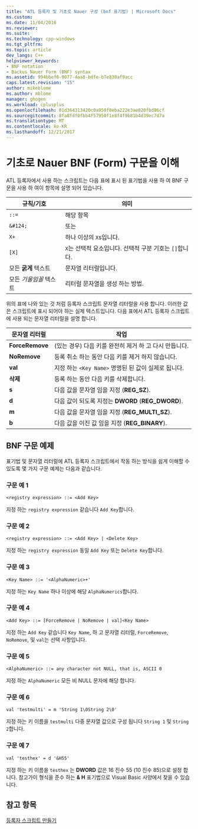 ```yaml
---
title: "ATL 등록자 및 기초로 Nauer 구성 (bnf 표기법) | Microsoft Docs"
ms.custom: 
ms.date: 11/04/2016
ms.reviewer: 
ms.suite: 
ms.technology: cpp-windows
ms.tgt_pltfrm: 
ms.topic: article
dev_langs: C++
helpviewer_keywords:
- BNF notation
- Backus Nauer Form (BNF) syntax
ms.assetid: 994bbef0-9077-4aa8-bdfe-b7e830af9acc
caps.latest.revision: "15"
author: mikeblome
ms.author: mblome
manager: ghogen
ms.workload: cplusplus
ms.openlocfilehash: 01d364313420c0a950f8eba222e3ae020fbd86cf
ms.sourcegitcommit: 8fa8fdf0fbb4f57950f1e8f4f9b81b4d39ec7d7a
ms.translationtype: MT
ms.contentlocale: ko-KR
ms.lasthandoff: 12/21/2017
---
```

# <a name="understanding-backus-nauer-form-bnf-syntax"></a>기초로 Nauer BNF (Form) 구문을 이해
ATL 등록자에서 사용 하는 스크립트는 다음 표에 표시 된 표기법을 사용 하 여 BNF 구문을 사용 하 여이 항목에 설명 되어 있습니다.  
  
|규칙/기호|의미|  
|------------------------|-------------|  
|`::=`|해당 항목|  
|`&#124;`|또는|  
|`X+`|하나 이상의 `X`s입니다.|  
|`[X]`|`X`는 선택적 요소입니다. 선택적 구분 기호는 `[]`합니다.|  
|모든 **굵게** 텍스트|문자열 리터럴입니다.|  
|모든 *기울임꼴* 텍스트|리터럴 문자열을 생성 하는 방법.|  
  
 위의 표에 나와 있는 것 처럼 등록자 스크립트 문자열 리터럴을 사용 합니다. 이러한 값은 스크립트에 표시 되어야 하는 실제 텍스트입니다. 다음 표에서 ATL 등록자 스크립트에 사용 되는 문자열 리터럴을 설명 합니다.  
  
|문자열 리터럴|작업|  
|--------------------|------------|  
|**ForceRemove**|(있는 경우) 다음 키를 완전히 제거 하 고 다시 만듭니다.|  
|**NoRemove**|등록 취소 하는 동안 다음 키를 제거 하지 않습니다.|  
|**val**|지정 하는 `<Key Name>` 명명된 된 값이 실제로 됩니다.|  
|**삭제**|등록 하는 동안 다음 키를 삭제합니다.|  
|**s**|다음 값을 문자열 임을 지정 (**REG_SZ**).|  
|**d**|다음 값이 되도록 지정는 **DWORD** (**REG_DWORD**).|  
|**m**|다음 값을 문자열 임을 지정 (**REG_MULTI_SZ**).|  
|**b**|다음 값을 이진 값 임을 지정 (**REG_BINARY**).|  
  
## <a name="bnf-syntax-examples"></a>BNF 구문 예제  
 표기법 및 문자열 리터럴에 ATL 등록자 스크립트에서 작동 하는 방식을 쉽게 이해할 수 있도록 몇 가지 구문 예제는 다음과 같습니다.  
  
### <a name="syntax-example-1"></a>구문 예 1  
  
```  
<registry expression> ::= <Add Key>  
```  
  
 지정 하는 `registry expression` 같습니다 `Add Key`합니다.  
  
### <a name="syntax-example-2"></a>구문 예 2  
  
```  
<registry expression> ::= <Add Key> | <Delete Key>  
```  
  
 지정 하는 `registry expression` 동일 `Add Key` 또는 `Delete Key`합니다.  
  
### <a name="syntax-example-3"></a>구문 예 3  
  
```  
<Key Name> ::= '<AlphaNumeric>+'  
```  
  
 지정 하는 `Key Name` 하나 이상에 해당 `AlphaNumerics`합니다.  
  
### <a name="syntax-example-4"></a>구문 예 4  
  
```  
<Add Key> ::= [ForceRemove | NoRemove | val]<Key Name>  
```  
  
 지정 하는 `Add Key` 같습니다 `Key Name`, 하 고 문자열 리터럴, `ForceRemove`, `NoRemove`, 및 `val`는 선택 사항입니다.  
  
### <a name="syntax-example-5"></a>구문 예 5  
  
```  
<AlphaNumeric> ::= any character not NULL, that is, ASCII 0  
```  
  
 지정 하는 `AlphaNumeric` 모든 비 NULL 문자에 해당 합니다.  
  
### <a name="syntax-example-6"></a>구문 예 6  
  
```  
val 'testmulti' = m 'String 1\0String 2\0'  
```  
  
 지정 하는 키 이름을 `testmulti` 다중 문자열 값으로 구성 됩니다 `String 1` 및 `String 2`합니다.  
  
### <a name="syntax-example-7"></a>구문 예 7  
  
```  
val 'testhex' = d '&H55'  
```  
  
 지정 하는 키 이름을 `testhex` 는 **DWORD** 값은 16 진수 55 (10 진수 85)으로 설정 합니다. 참고가이 형식을 준수 하는 **& H** 표기법으로 Visual Basic 사양에서 찾을 수 있습니다.  
  
## <a name="see-also"></a>참고 항목  
 [등록자 스크립트 만들기](../atl/creating-registrar-scripts.md)

